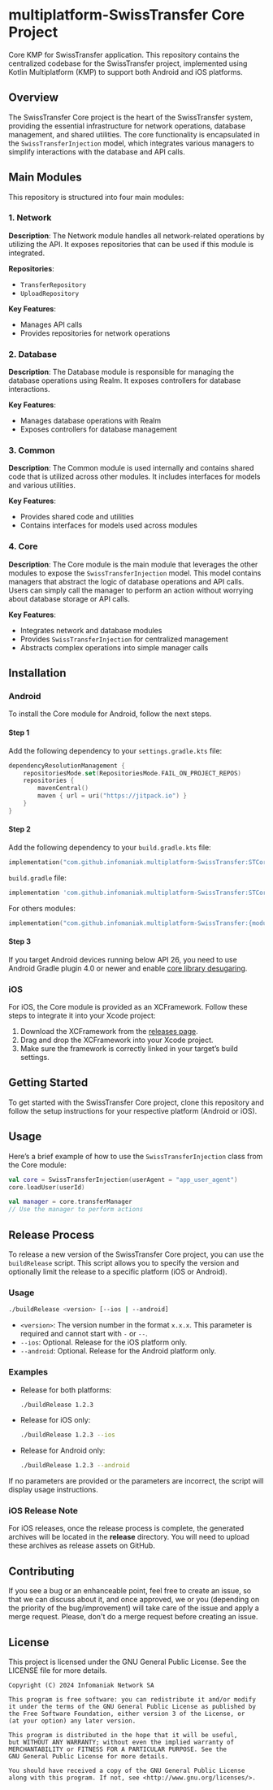 # multiplatform-SwissTransfer Core Project

Core KMP for SwissTransfer application. This repository contains the centralized codebase for the SwissTransfer
project, implemented using Kotlin Multiplatform (KMP) to support both Android and iOS platforms.

## Overview

The SwissTransfer Core project is the heart of the SwissTransfer system, providing the essential infrastructure for network
operations, database management, and shared utilities. The core functionality is encapsulated in the `SwissTransferInjection`
model, which integrates various managers to simplify interactions with the database and API calls.

## Main Modules

This repository is structured into four main modules:

### 1. Network

**Description**:
The Network module handles all network-related operations by utilizing the API. It exposes repositories that can be used if this
module is integrated.

**Repositories**:

- `TransferRepository`
- `UploadRepository`

**Key Features**:

- Manages API calls
- Provides repositories for network operations

### 2. Database

**Description**:
The Database module is responsible for managing the database operations using Realm. It exposes controllers for database
interactions.

**Key Features**:

- Manages database operations with Realm
- Exposes controllers for database management

### 3. Common

**Description**:
The Common module is used internally and contains shared code that is utilized across other modules. It includes interfaces for
models and various utilities.

**Key Features**:

- Provides shared code and utilities
- Contains interfaces for models used across modules

### 4. Core

**Description**:
The Core module is the main module that leverages the other modules to expose the `SwissTransferInjection` model. This model
contains managers that abstract the logic of database operations and API calls. Users can simply call the manager to perform an
action without worrying about database storage or API calls.

**Key Features**:

- Integrates network and database modules
- Provides `SwissTransferInjection` for centralized management
- Abstracts complex operations into simple manager calls

## Installation

### Android

To install the Core module for Android, follow the next steps.

#### Step 1

Add the following dependency to your `settings.gradle.kts` file:

```kts
dependencyResolutionManagement {
    repositoriesMode.set(RepositoriesMode.FAIL_ON_PROJECT_REPOS)
    repositories {
        mavenCentral()
        maven { url = uri("https://jitpack.io") }
    }
}
````

#### Step 2

Add the following dependency to your `build.gradle.kts` file:

```kts
implementation("com.github.infomaniak.multiplatform-SwissTransfer:STCore:{tag}")
```

`build.gradle` file:

```gradle
implementation 'com.github.infomaniak.multiplatform-SwissTransfer:STCore:{tag}'
```

For others modules:

```kts
implementation("com.github.infomaniak.multiplatform-SwissTransfer:{module_name}:{tag}")
```

#### Step 3

If you target Android devices running below API 26, you need to use Android Gradle plugin 4.0 or newer
and enable [core library desugaring](https://developer.android.com/studio/write/java8-support#library-desugaring).

### iOS

For iOS, the Core module is provided as an XCFramework. Follow these steps to integrate it into your Xcode project:

1. Download the XCFramework from the [releases page](https://github.com/infomaniak/multiplatform-SwissTransfer/releases).
2. Drag and drop the XCFramework into your Xcode project.
3. Make sure the framework is correctly linked in your target’s build settings.

## Getting Started

To get started with the SwissTransfer Core project, clone this repository and follow the setup instructions for your respective
platform (Android or iOS).

## Usage

Here’s a brief example of how to use the `SwissTransferInjection` class from the Core module:

```kotlin
val core = SwissTransferInjection(userAgent = "app_user_agent")
core.loadUser(userId)

val manager = core.transferManager
// Use the manager to perform actions
```

## Release Process

To release a new version of the SwissTransfer Core project, you can use the `buildRelease` script. This script allows you to
specify the version and optionally limit the release to a specific platform (iOS or Android).

### Usage

```bash
./buildRelease <version> [--ios | --android]
```

- `<version>`: The version number in the format `x.x.x`. This parameter is required and cannot start with `-` or `--`.
- `--ios`: Optional. Release for the iOS platform only.
- `--android`: Optional. Release for the Android platform only.

### Examples

- Release for both platforms:

    ```bash
    ./buildRelease 1.2.3
    ```

- Release for iOS only:

    ```bash
    ./buildRelease 1.2.3 --ios
    ```

- Release for Android only:

    ```bash
    ./buildRelease 1.2.3 --android
    ```

If no parameters are provided or the parameters are incorrect, the script will display usage instructions.

### iOS Release Note

For iOS releases, once the release process is complete, the generated archives will be located in the **release** directory.
You will need to upload these archives as release assets on GitHub.

## Contributing

If you see a bug or an enhanceable point, feel free to create an issue, so that we can discuss about it, and once approved, we or
you (depending on the priority of the bug/improvement) will take care of the issue and apply a merge request.
Please, don't do a merge request before creating an issue.

## License

This project is licensed under the GNU General Public License. See the LICENSE file for more details.

```
Copyright (C) 2024 Infomaniak Network SA

This program is free software: you can redistribute it and/or modify
it under the terms of the GNU General Public License as published by
the Free Software Foundation, either version 3 of the License, or
(at your option) any later version.

This program is distributed in the hope that it will be useful,
but WITHOUT ANY WARRANTY; without even the implied warranty of
MERCHANTABILITY or FITNESS FOR A PARTICULAR PURPOSE. See the
GNU General Public License for more details.

You should have received a copy of the GNU General Public License
along with this program. If not, see <http://www.gnu.org/licenses/>.
```
